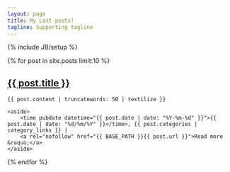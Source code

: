 ```yaml
---
layout: page
title: My Last posts!
tagline: Supporting tagline
---
```

{% include JB/setup %}

<div class="posts">
  {% for post in site.posts limit:10 %}
	<h2><a href="{{ BASE_PATH }}{{ post.url }}">{{ post.title }}</a></h2>
	
	{{ post.content | truncatewords: 50 | textilize }}
	
	<aside>
		<time pubdate datetime="{{ post.date | date: "%Y-%m-%d" }}">{{ post.date | date: "%d/%m/%Y" }}</time>, {{ post.categories | category_links }} | 
		<a rel="nofollow" href="{{ BASE_PATH }}{{ post.url }}">Read more &raquo;</a>
	</aside>
  {% endfor %}
</div>

